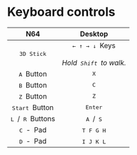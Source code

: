 
# Keyboard controls

| N64 | Desktop |
|:---:|:-------:|
| <kbd>3D Stick</kbd> | <kbd>←</kbd> <kbd>↑</kbd> <kbd>→</kbd> <kbd>↓</kbd> Keys <br><br> *Hold <kbd>Shift</kbd> to walk.*
| <kbd>A</kbd> Button | <kbd>X</kbd>
| <kbd>B</kbd> Button | <kbd>C</kbd>
| <kbd>Z</kbd> Button | <kbd>Z</kbd>
| <kbd>Start</kbd> Button | <kbd>Enter</kbd>
| <kbd>L</kbd> / <kbd>R</kbd> Buttons | <kbd>A</kbd> / <kbd>S</kbd>
| <kbd>C</kbd> - Pad | <kbd>T</kbd> <kbd>F</kbd> <kbd>G</kbd> <kbd>H</kbd>
| <kbd>D</kbd> - Pad | <kbd>I</kbd> <kbd>J</kbd> <kbd>K</kbd> <kbd>L</kbd>
